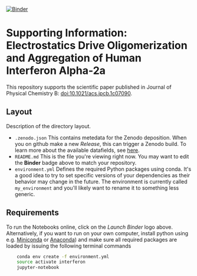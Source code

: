 [![Binder](https://mybinder.org/badge_logo.svg)](https://mybinder.org/v2/gh/mlund/SI-interferon-oligomerization/HEAD)

# Supporting Information: Electrostatics Drive Oligomerization and Aggregation of Human Interferon Alpha-2a

This repository supports the scientific paper published in Journal of Physical Chemistry B: [doi:10.1021/acs.jpcb.1c07090](https://dx.doi.org/10.1021/acs.jpcb.1c07090).

## Layout

Description of the directory layout.

- `.zenodo.json` This contains metedata for the Zenodo deposition. When you on github make a new
  _Release_, this can trigger a Zenodo build. To learn more about the available datafields, see
  [here](https://developers.zenodo.org/?python#depositions).
- `README.md` This is the file you're viewing right now. You may want to edit the **Binder** badge above to match your repository.
- `environment.yml` Defines the required Python packages using conda. It's a good idea to try to set specific versions of your
  dependencies as their behavior may change in the future.
  The environment is currently called `my_environment` and you'll likely want to rename it to something less generic.

## Requirements

To run the Notebooks online, click on the _Launch Binder_ logo above. Alternatively, if you want to run on your own computer,
install python using e.g. [Miniconda](https://conda.io/miniconda.html) or [Anaconda](https://docs.conda.io))
and make sure all required packages are loaded by issuing the following terminal commands

``` bash
    conda env create -f environment.yml
    source activate interferon
    jupyter-notebook
```
